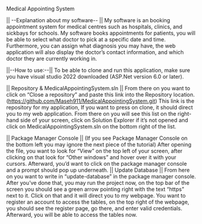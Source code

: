 Medical Appointing System

|| --Explanation about my software-- ||
My software is an booking appointment system for medical centres such as hospitals, clinics, and sickbays for schools.
My software books appointments for patients, you will be able to select what doctor to pick at a specific date and time. Furthermore, you can assign what diagnosis you may have, the web application will also display the doctor’s contact information, and which doctor they are currently working in. 

||--How to use:--||
To be able to clone and run this application, make sure you have visual studio 2022 downloaded (ASP.Net version 6.0 or later).

|| Repository & MedicalAppointingSystem.sln ||
From there on you want to click on “Close a repository” and paste this link into the Repository location. (https://github.com/Maseh911/MedicalAppointingSystem.git)
This link is the repository for my application, If you want to press on clone, it should direct you to my web application. From there on you will see this list on the right-hand side of your screen,
click on Solution Explorer if it’s not opened and click on MedicalAppointingSystem.sln on the bottom right of the list.

|| Package Manager Console ||
(If you see Package Manager Console on the bottom left you may ignore the next piece of the tutorial)
After opening the file, you want to look for “View” on the top left of your screen, after clicking on that look for “Other windows” and hover over it with your cursors. Afterward, you’d want to click on the package manager console and a prompt should pop up underneath.
|| Update Database ||
From here on you want to write in “update-database” in the package manager console. After you’ve done that, you may run the project now, on the top bar of the screen you should see a green arrow pointing right with the text “https” next to it. Click on that and it will direct you to my webpage. 
You want to register an account to access the tables, on the top right of the webpage, you should see the register page, go there, and enter valid credentials. Afterward, you will be able to access the tables now. 
